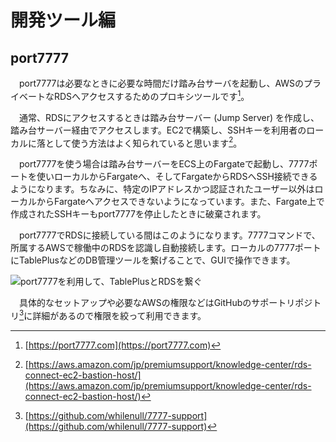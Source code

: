 # 開発ツール編
## port7777
　port7777は必要なときに必要な時間だけ踏み台サーバを起動し、AWSのプライベートなRDSへアクセスするためのプロキシツールです[^port7777]。

　通常、RDSにアクセスするときは踏み台サーバー (Jump Server) を作成し、踏み台サーバー経由でアクセスします。EC2で構築し、SSHキーを利用者のローカルに落として使う方法はよく知られていると思います[^rds_connect_ec2]。

　port7777を使う場合は踏み台サーバーをECS上のFargateで起動し、7777ポートを使いローカルからFargateへ、そしてFargateからRDSへSSH接続できるようになります。ちなみに、特定のIPアドレスかつ認証されたユーザー以外はローカルからFargateへアクセスできないようになっています。また、Fargate上で作成されたSSHキーもport7777を停止したときに破棄されます。

　port7777でRDSに接続している間はこのようになります。7777コマンドで、所属するAWSで稼働中のRDSを認識し自動接続します。ローカルの7777ポートにTablePlusなどのDB管理ツールを繋げることで、GUIで操作できます。

![port7777を利用して、TablePlusとRDSを繋ぐ](/images/web_changelog_2021/port7777/connect-local.png)

　具体的なセットアップや必要なAWSの権限などはGitHubのサポートリポジトリ[^port7777_support]に詳細があるので権限を絞って利用できます。

[^port7777]: [https://port7777.com](https://port7777.com)
[^rds_connect_ec2]: [https://aws.amazon.com/jp/premiumsupport/knowledge-center/rds-connect-ec2-bastion-host/](https://aws.amazon.com/jp/premiumsupport/knowledge-center/rds-connect-ec2-bastion-host/)
[^port7777_support]: [https://github.com/whilenull/7777-support](https://github.com/whilenull/7777-support)
